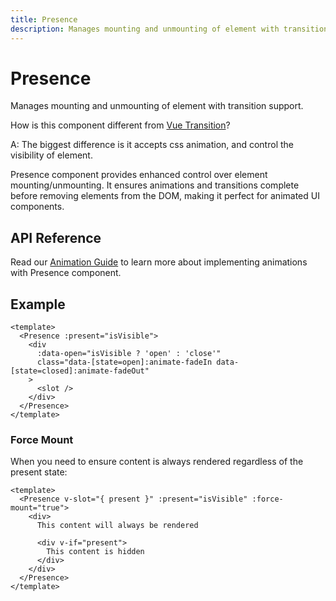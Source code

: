 ```yaml
---
title: Presence
description: Manages mounting and unmounting of element with transition support.
---
```


# Presence

<Description>
Manages mounting and unmounting of element with transition support.
</Description>

<Callout type="info" title="Question">

How is this component different from [Vue Transition](https://vuejs.org/guide/built-ins/transition.html#transition)?

A: The biggest difference is it accepts css animation, and control the visibility of element.

</Callout>

Presence component provides enhanced control over element mounting/unmounting. It ensures animations and transitions complete before removing elements from the DOM, making it perfect for animated UI components.

## API Reference

<PropsTable :data="[
  {
    'name': 'present',
    'description': '<p>Conditional to mount or unmount the child element. Similar to <code>v-if</code></p>\n',
    'type': 'boolean',
    'required': true,
  },
  {
    'name': 'forceMount',
    'description': '<p>Force the element to render all the time.\n\nUseful for programmatically render grandchild component with the exposed <code>present</code></p>\n',
    'type': 'boolean',
    'required': false,
    'default': false
  },
]" />

<EmitsTable :data="[
  {
    'name': 'enter',
    'description': '<p>Event handler called when the enter animation has started</p>\n',
    'type': 'CustomEvent'
  },
  {
    'name': 'after-enter',
    'description': '<p>Event handler called when the enter animation has finished</p>\n',
    'type': 'CustomEvent'
  },
  {
    'name': 'leave',
    'description': '<p>Event handler called when the leave animation has started</p>\n',
    'type': 'CustomEvent'
  },
  {
    'name': 'after-leave',
    'description': '<p>Event handler called when the leave animation has finished</p>\n',
    'type': 'CustomEvent'
  },
]" />

<Callout type="tip">

Read our [Animation Guide](/docs/guides/animation) to learn more about implementing animations with Presence component.

</Callout>

## Example

```vue line=2,4,5
<template>
  <Presence :present="isVisible">
    <div
      :data-open="isVisible ? 'open' : 'close'"
      class="data-[state=open]:animate-fadeIn data-[state=closed]:animate-fadeOut"
    >
      <slot />
    </div>
  </Presence>
</template>
```

### Force Mount

When you need to ensure content is always rendered regardless of the present state:

```vue
<template>
  <Presence v-slot="{ present }" :present="isVisible" :force-mount="true">
    <div>
      This content will always be rendered

      <div v-if="present">
        This content is hidden
      </div>
    </div>
  </Presence>
</template>
```
